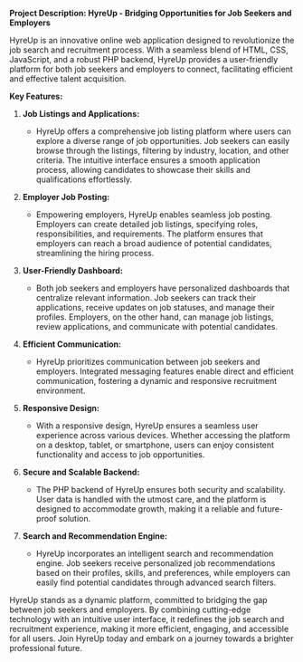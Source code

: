 **Project Description: HyreUp - Bridging Opportunities for Job Seekers and Employers**

HyreUp is an innovative online web application designed to revolutionize the job search and recruitment process. With a seamless blend of HTML, CSS, JavaScript, and a robust PHP backend, HyreUp provides a user-friendly platform for both job seekers and employers to connect, facilitating efficient and effective talent acquisition.

**Key Features:**

1. **Job Listings and Applications:**
   - HyreUp offers a comprehensive job listing platform where users can explore a diverse range of job opportunities. Job seekers can easily browse through the listings, filtering by industry, location, and other criteria. The intuitive interface ensures a smooth application process, allowing candidates to showcase their skills and qualifications effortlessly.

2. **Employer Job Posting:**
   - Empowering employers, HyreUp enables seamless job posting. Employers can create detailed job listings, specifying roles, responsibilities, and requirements. The platform ensures that employers can reach a broad audience of potential candidates, streamlining the hiring process.

3. **User-Friendly Dashboard:**
   - Both job seekers and employers have personalized dashboards that centralize relevant information. Job seekers can track their applications, receive updates on job statuses, and manage their profiles. Employers, on the other hand, can manage job listings, review applications, and communicate with potential candidates.

4. **Efficient Communication:**
   - HyreUp prioritizes communication between job seekers and employers. Integrated messaging features enable direct and efficient communication, fostering a dynamic and responsive recruitment environment.

5. **Responsive Design:**
   - With a responsive design, HyreUp ensures a seamless user experience across various devices. Whether accessing the platform on a desktop, tablet, or smartphone, users can enjoy consistent functionality and access to job opportunities.

6. **Secure and Scalable Backend:**
   - The PHP backend of HyreUp ensures both security and scalability. User data is handled with the utmost care, and the platform is designed to accommodate growth, making it a reliable and future-proof solution.

7. **Search and Recommendation Engine:**
   - HyreUp incorporates an intelligent search and recommendation engine. Job seekers receive personalized job recommendations based on their profiles, skills, and preferences, while employers can easily find potential candidates through advanced search filters.

HyreUp stands as a dynamic platform, committed to bridging the gap between job seekers and employers. By combining cutting-edge technology with an intuitive user interface, it redefines the job search and recruitment experience, making it more efficient, engaging, and accessible for all users. Join HyreUp today and embark on a journey towards a brighter professional future.
